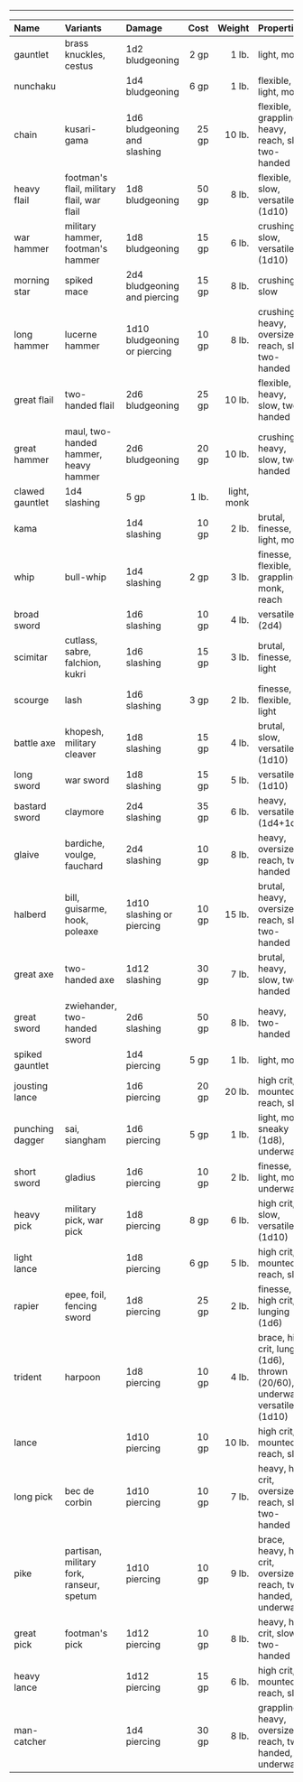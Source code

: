 ___
| Name | Variants | Damage | Cost | Weight | Properties |
|:-|:-|:-|-:|-:|:-|
| gauntlet | brass knuckles, cestus | 1d2 bludgeoning | 2 gp | 1 lb. | light, monk |
| nunchaku | | 1d4 bludgeoning | 6 gp | 1 lb. | flexible, light, monk |
| chain | kusari-gama | 1d6 bludgeoning and slashing | 25 gp | 10 lb. | flexible, grappling, heavy, reach, slow, two-handed |
| heavy flail | footman's flail, military flail, war flail | 1d8 bludgeoning | 50 gp | 8 lb. | flexible, slow, versatile (1d10)
| war hammer | military hammer, footman's hammer | 1d8 bludgeoning | 15 gp | 6 lb. | crushing, slow, versatile (1d10) |
| morning star | spiked mace | 2d4 bludgeoning and piercing | 15 gp | 8 lb. | crushing, slow |
| long hammer | lucerne hammer | 1d10 bludgeoning or piercing | 10 gp | 8 lb. | crushing, heavy, oversized, reach, slow, two-handed |
| great flail | two-handed flail | 2d6 bludgeoning | 25 gp | 10 lb. | flexible, heavy, slow, two-handed |
| great hammer | maul, two-handed hammer, heavy hammer | 2d6 bludgeoning | 20 gp | 10 lb. | crushing, heavy, slow, two-handed |
| clawed gauntlet | 1d4 slashing | 5 gp | 1 lb. | light, monk |
| kama | | 1d4 slashing | 10 gp | 2 lb. | brutal, finesse, light, monk |
| whip | bull-whip | 1d4 slashing | 2 gp | 3 lb. | finesse, flexible, grappling, monk, reach |
| broad sword | | 1d6 slashing | 10 gp | 4 lb. | versatile (2d4) |
| scimitar | cutlass, sabre, falchion, kukri | 1d6 slashing | 15 gp | 3 lb. | brutal, finesse, light |
| scourge | lash | 1d6 slashing | 3 gp | 2 lb. | finesse, flexible, light |
| battle axe | khopesh, military cleaver | 1d8 slashing | 15 gp | 4 lb. | brutal, slow, versatile (1d10) |
| long sword | war sword | 1d8 slashing | 15 gp | 5 lb. | versatile (1d10) |
| bastard sword | claymore | 2d4 slashing | 35 gp | 6 lb. | heavy, versatile (1d4+1d6) |
| glaive | bardiche, voulge, fauchard | 2d4 slashing | 10 gp | 8 lb. | heavy, oversized, reach, two-handed |
| halberd | bill, guisarme, hook, poleaxe | 1d10 slashing or piercing | 10 gp | 15 lb. | brutal, heavy, oversized, reach, slow, two-handed |
| great axe | two-handed axe | 1d12 slashing | 30 gp | 7 lb. | brutal, heavy, slow, two-handed |
| great sword | zwiehander, two-handed sword | 2d6 slashing | 50 gp | 8 lb. | heavy, two-handed |
| spiked gauntlet | | 1d4 piercing | 5 gp | 1 lb. | light, monk |
| jousting lance | | 1d6 piercing | 20 gp | 20 lb. | high crit, mounted, reach, slow |
| punching dagger | sai, siangham | 1d6 piercing | 5 gp | 1 lb. | light, monk, sneaky (1d8), underwater |
| short sword | gladius | 1d6 piercing | 10 gp | 2 lb. | finesse, light, monk, underwater |
| heavy pick | military pick, war pick | 1d8 piercing | 8 gp | 6 lb. | high crit, slow, versatile (1d10) |
| light lance | | 1d8 piercing | 6 gp | 5 lb. | high crit, mounted, reach, slow |
| rapier | epee, foil, fencing sword | 1d8 piercing | 25 gp | 2 lb. | finesse, high crit, lunging (1d6) |
| trident | harpoon | 1d8 piercing | 10 gp | 4 lb. | brace, high crit, lunging (1d6), thrown (20/60), underwater, versatile (1d10) |
| lance | | 1d10 piercing | 10 gp | 10 lb. | high crit, mounted, reach, slow |
| long pick | bec de corbin | 1d10 piercing | 10 gp | 7 lb. | heavy, high crit, oversized, reach, slow, two-handed |
| pike | partisan, military fork, ranseur, spetum | 1d10 piercing | 10 gp | 9 lb. | brace, heavy, high crit, oversized, reach, two-handed, underwater |
| great pick | footman's pick | 1d12 piercing | 10 gp | 8 lb. | heavy, high crit, slow, two-handed |
| heavy lance | | 1d12 piercing | 15 gp | 6 lb. | high crit, mounted, reach, slow |
| man-catcher | | 1d4 piercing | 30 gp | 8 lb. | grappling, heavy, oversized, reach, two-handed, underwater |
